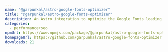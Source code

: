 ```yaml
---
name: "@garpunkal/astro-google-fonts-optimizer"
title: "@garpunkal/astro-google-fonts-optimizer"
description: An Astro integration to optimize the Google Fonts loading performance
categories:
  - performance+seo
npmUrl: https://www.npmjs.com/package/@garpunkal/astro-google-fonts-optimizer
homepageUrl: https://github.com/garpunkal/astro-google-fonts-optimizer
downloads: 21
---
```

